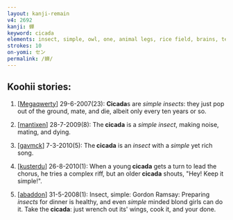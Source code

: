 ```yaml
---
layout: kanji-remain
v4: 2692
kanji: 蝉
keyword: cicada
elements: insect, simple, owl, one, animal legs, rice field, brains, ten, needle
strokes: 10
on-yomi: セン
permalink: /蝉/
---
```


## Koohii stories: 

1) [<a href="http://kanji.koohii.com/profile/Megaqwerty">Megaqwerty</a>] 29-6-2007(23): <strong>Cicada</strong>s are <em>simple insects</em>: they just pop out of the ground, mate, and die, albeit only every ten years or so.

2) [<a href="http://kanji.koohii.com/profile/mantixen">mantixen</a>] 28-7-2009(8): The<strong> cicada</strong> is a <em>simple insect</em>, making noise, mating, and dying.

3) [<a href="http://kanji.koohii.com/profile/gavmck">gavmck</a>] 7-3-2010(5): The<strong> cicada</strong> is an <em>insect</em> with a <em>simple</em> yet rich song.

4) [<a href="http://kanji.koohii.com/profile/kusterdu">kusterdu</a>] 26-8-2010(1): When a young<strong> cicada</strong> gets a turn to lead the chorus, he tries a complex riff, but an older<strong> cicada</strong> shouts, &quot;Hey! Keep it simple!&quot;.

5) [<a href="http://kanji.koohii.com/profile/abaddon">abaddon</a>] 31-5-2008(1): Insect, simple: Gordon Ramsay: Preparing <em>insects</em> for dinner is healthy, and even <em>simple</em> minded blond girls can do it. Take the<strong> cicada</strong>: just wrench out its&#039; wings, cook it, and your done.

